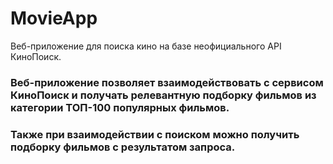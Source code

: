 # MovieApp
Веб-приложение для поиска кино на базе неофициального API КиноПоиск.
### Веб-приложение позволяет взаимодействовать с сервисом КиноПоиск и получать релевантную подборку фильмов из категории ТОП-100 популярных фильмов.

### Также при взаимодействии с поиском можно получить подборку фильмов с результатом запроса.
